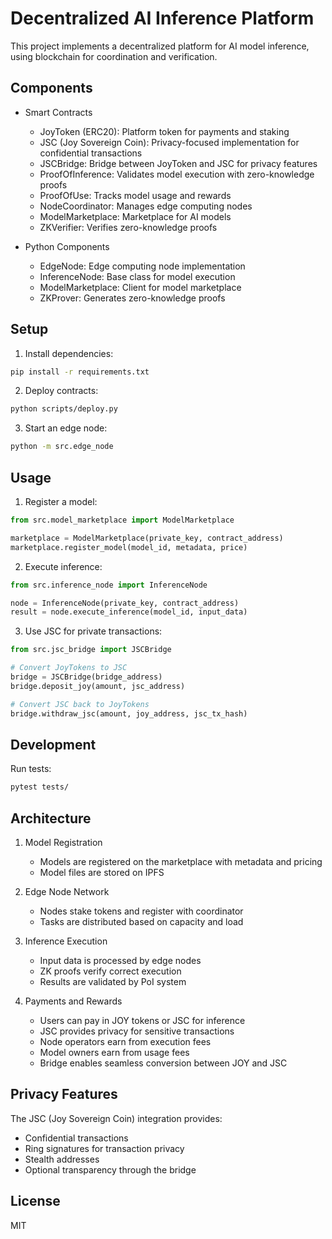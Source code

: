 # Decentralized AI Inference Platform

This project implements a decentralized platform for AI model inference, using blockchain for coordination and verification.

## Components

- Smart Contracts
  - JoyToken (ERC20): Platform token for payments and staking
  - JSC (Joy Sovereign Coin): Privacy-focused implementation for confidential transactions
  - JSCBridge: Bridge between JoyToken and JSC for privacy features
  - ProofOfInference: Validates model execution with zero-knowledge proofs
  - ProofOfUse: Tracks model usage and rewards
  - NodeCoordinator: Manages edge computing nodes
  - ModelMarketplace: Marketplace for AI models
  - ZKVerifier: Verifies zero-knowledge proofs

- Python Components
  - EdgeNode: Edge computing node implementation
  - InferenceNode: Base class for model execution
  - ModelMarketplace: Client for model marketplace
  - ZKProver: Generates zero-knowledge proofs

## Setup

1. Install dependencies:
```bash
pip install -r requirements.txt
```

2. Deploy contracts:
```bash
python scripts/deploy.py
```

3. Start an edge node:
```bash
python -m src.edge_node
```

## Usage

1. Register a model:
```python
from src.model_marketplace import ModelMarketplace

marketplace = ModelMarketplace(private_key, contract_address)
marketplace.register_model(model_id, metadata, price)
```

2. Execute inference:
```python
from src.inference_node import InferenceNode

node = InferenceNode(private_key, contract_address)
result = node.execute_inference(model_id, input_data)
```

3. Use JSC for private transactions:
```python
from src.jsc_bridge import JSCBridge

# Convert JoyTokens to JSC
bridge = JSCBridge(bridge_address)
bridge.deposit_joy(amount, jsc_address)

# Convert JSC back to JoyTokens
bridge.withdraw_jsc(amount, joy_address, jsc_tx_hash)
```

## Development

Run tests:
```bash
pytest tests/
```

## Architecture

1. Model Registration
   - Models are registered on the marketplace with metadata and pricing
   - Model files are stored on IPFS
   
2. Edge Node Network
   - Nodes stake tokens and register with coordinator
   - Tasks are distributed based on capacity and load
   
3. Inference Execution
   - Input data is processed by edge nodes
   - ZK proofs verify correct execution
   - Results are validated by PoI system
   
4. Payments and Rewards
   - Users can pay in JOY tokens or JSC for inference
   - JSC provides privacy for sensitive transactions
   - Node operators earn from execution fees
   - Model owners earn from usage fees
   - Bridge enables seamless conversion between JOY and JSC

## Privacy Features

The JSC (Joy Sovereign Coin) integration provides:
- Confidential transactions
- Ring signatures for transaction privacy
- Stealth addresses
- Optional transparency through the bridge

## License

MIT